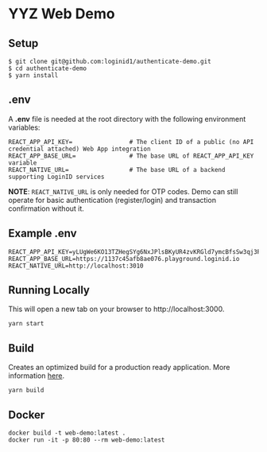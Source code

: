 # YYZ Web Demo

## Setup

```
$ git clone git@github.com:loginid1/authenticate-demo.git
$ cd authenticate-demo
$ yarn install
```

## .env

A **.env** file is needed at the root directory with the following environment variables:

```
REACT_APP_API_KEY=                # The client ID of a public (no API credential attached) Web App integration
REACT_APP_BASE_URL=               # The base URL of REACT_APP_API_KEY variable
REACT_NATIVE_URL=                 # The base URL of a backend supporting LoginID services
```

**NOTE**: `REACT_NATIVE_URL` is only needed for OTP codes. Demo can still operate for basic authentication (register/login) and transaction confirmation without it.

## Example .env

```
REACT_APP_API_KEY=yLUgWe6KO13TZHegSYg6NxJPlsBKyUR4zvKRGld7ymcBfsSw3qj3Pg9qUp4TkAyAvbXpu_7tT5P7TMkqfZPFvg
REACT_APP_BASE_URL=https://1137c45afb8ae076.playground.loginid.io
REACT_NATIVE_URL=http://localhost:3010
```

## Running Locally

This will open a new tab on your browser to http://localhost:3000.

```
yarn start
```

## Build

Creates an optimized build for a production ready application. More information [here](https://create-react-app.dev/docs/deployment/).

```
yarn build
```

## Docker

```
docker build -t web-demo:latest .
docker run -it -p 80:80 --rm web-demo:latest
```
